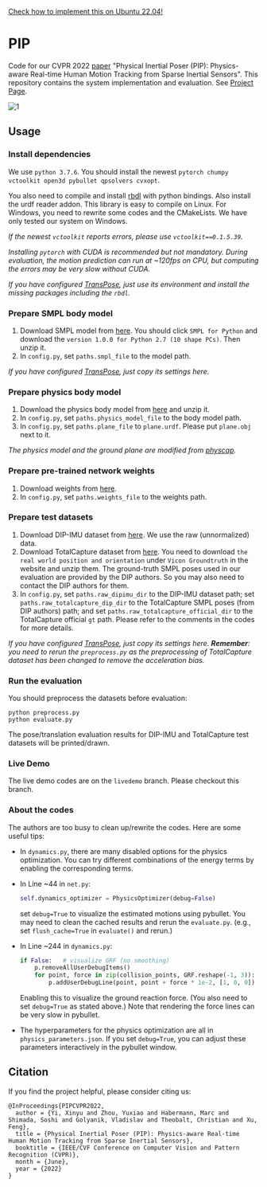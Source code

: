 [Check how to implement this on Ubuntu 22.04!](project_setting.md)

# PIP

Code for our CVPR 2022 [paper](https://arxiv.org/abs/2203.08528) "Physical Inertial Poser (PIP): Physics-aware Real-time Human Motion Tracking from Sparse Inertial Sensors". This repository contains the system implementation and evaluation.  See [Project Page](https://xinyu-yi.github.io/PIP/).

![1](data/figures/1.jpg)

## Usage

### Install dependencies

We use `python 3.7.6`. You should install the newest `pytorch chumpy vctoolkit open3d pybullet qpsolvers cvxopt`.

You also need to compile and install [rbdl](https://github.com/rbdl/rbdl) with python bindings. Also install the urdf reader addon. This library is easy to compile on Linux. For Windows, you need to rewrite some codes and the CMakeLists. We have only tested our system on Windows.

*If the newest `vctoolkit` reports errors, please use `vctoolkit==0.1.5.39`.*

*Installing `pytorch` with CUDA is recommended but not mandatory. During evaluation, the motion prediction can run at ~120fps on CPU, but computing the errors may be very slow without CUDA.*

*If you have configured [TransPose](https://github.com/Xinyu-Yi/TransPose/), just use its environment and install the missing packages including the `rbdl`.*

### Prepare SMPL body model

1. Download SMPL model from [here](https://smpl.is.tue.mpg.de/). You should click `SMPL for Python` and download the `version 1.0.0 for Python 2.7 (10 shape PCs)`. Then unzip it.
2. In `config.py`, set `paths.smpl_file` to the model path.

*If you have configured [TransPose](https://github.com/Xinyu-Yi/TransPose/), just copy its settings here.*

### Prepare physics body model

1. Download the physics body model from [here](https://xinyu-yi.github.io/PIP/files/urdfmodels.zip) and unzip it.
2. In `config.py`, set `paths.physics_model_file` to the body model path.
3. In `config.py`, set `paths.plane_file`  to `plane.urdf`. Please put `plane.obj` next to it.

*The physics model and the ground plane are modified from [physcap](https://github.com/soshishimada/PhysCap_demo_release).*

### Prepare pre-trained network weights

1. Download weights from [here](https://xinyu-yi.github.io/PIP/files/weights.pt).
2. In `config.py`, set `paths.weights_file` to the weights path.

### Prepare test datasets

1. Download DIP-IMU dataset from [here](https://dip.is.tue.mpg.de/). We use the raw (unnormalized) data.
2. Download TotalCapture dataset from [here](https://cvssp.org/data/totalcapture/). You need to download `the real world position and orientation` under `Vicon Groundtruth` in the website and unzip them. The ground-truth SMPL poses used in our evaluation are provided by the DIP authors. So you may also need to contact the DIP authors for them.
3. In `config.py`, set `paths.raw_dipimu_dir` to the DIP-IMU dataset path; set `paths.raw_totalcapture_dip_dir` to the TotalCapture SMPL poses (from DIP authors) path; and set `paths.raw_totalcapture_official_dir` to the TotalCapture official `gt` path. Please refer to the comments in the codes for more details.

*If you have configured [TransPose](https://github.com/Xinyu-Yi/TransPose/), just copy its settings here. **Remember**: you need to rerun the `preprocess.py` as the preprocessing of TotalCapture dataset has been changed to remove the acceleration bias.*

### Run the evaluation

You should preprocess the datasets before evaluation:

```
python preprocess.py
python evaluate.py
```

The pose/translation evaluation results for DIP-IMU and TotalCapture test datasets will be printed/drawn.

### Live Demo

The live demo codes are on the `livedemo` branch. Please checkout this branch.

### About the codes

The authors are too busy to clean up/rewrite the codes. Here are some useful tips:

- In `dynamics.py`, there are many disabled options for the physics optimization. You can try different combinations of the energy terms by enabling the corresponding terms. 

- In Line ~44 in `net.py`:

  ```python
  self.dynamics_optimizer = PhysicsOptimizer(debug=False)
  ```

  set `debug=True` to visualize the estimated motions using pybullet. You may need to clean the cached results and rerun the `evaluate.py`. (e.g., set `flush_cache=True` in `evaluate()` and rerun.)

- In Line ~244 in `dynamics.py`:

  ```python
  if False:   # visualize GRF (no smoothing)
      p.removeAllUserDebugItems()
      for point, force in zip(collision_points, GRF.reshape(-1, 3)):
          p.addUserDebugLine(point, point + force * 1e-2, [1, 0, 0])
  ```

  Enabling this to visualize the ground reaction force. (You also need to set `debug=True` as stated above.) Note that rendering the force lines can be very slow in pybullet. 

- The hyperparameters for the physics optimization are all in `physics_parameters.json`.  If you set `debug=True`, you can adjust these parameters interactively in the pybullet window.

## Citation

If you find the project helpful, please consider citing us:

```
@InProceedings{PIPCVPR2022,
  author = {Yi, Xinyu and Zhou, Yuxiao and Habermann, Marc and Shimada, Soshi and Golyanik, Vladislav and Theobalt, Christian and Xu, Feng},
  title = {Physical Inertial Poser (PIP): Physics-aware Real-time Human Motion Tracking from Sparse Inertial Sensors},
  booktitle = {IEEE/CVF Conference on Computer Vision and Pattern Recognition (CVPR)},
  month = {June},
  year = {2022}
}
```


